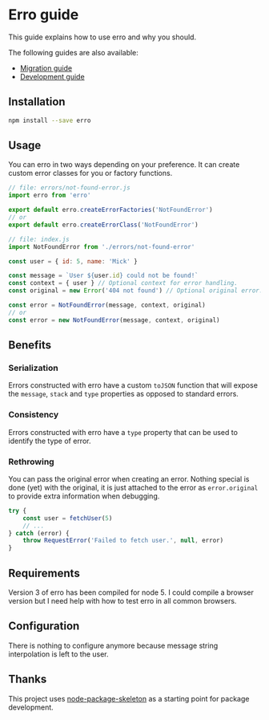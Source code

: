 # Erro guide

This guide explains how to use erro and why you should. 

The following guides are also available:
* [Migration guide](migration.md)
* [Development guide](development.md)

## Installation

```bash
npm install --save erro
```

## Usage

You can erro in two ways depending on your preference. It can create custom error classes for you or factory functions. 

```js
// file: errors/not-found-error.js
import erro from 'erro'

export default erro.createErrorFactories('NotFoundError')
// or 
export default erro.createErrorClass('NotFoundError')
```

```js
// file: index.js
import NotFoundError from './errors/not-found-error'

const user = { id: 5, name: 'Mick' }

const message = `User ${user.id} could not be found!`
const context = { user } // Optional context for error handling. 
const original = new Error('404 not found') // Optional original error. 

const error = NotFoundError(message, context, original)
// or 
const error = new NotFoundError(message, context, original)
```

## Benefits

### Serialization

Errors constructed with erro have a custom `toJSON` function that will expose the `message`, `stack` and `type` properties as opposed to standard errors. 

### Consistency

Errors constructed with erro have a `type` property that can be used to identify the type of error. 

### Rethrowing

You can pass the original error when creating an error. Nothing special is done (yet) with the original, it is just attached to the error as `error.original` to provide extra information when debugging. 

```js
try {
    const user = fetchUser(5)
    // ...
} catch (error) {
    throw RequestError('Failed to fetch user.', null, error)
}
```

## Requirements

Version 3 of erro has been compiled for node 5. I could compile a browser version but I need help with how to test erro in all common browsers. 

## Configuration

There is nothing to configure anymore because message string interpolation is left to the user. 

## Thanks

This project uses [node-package-skeleton](https://github.com/mickvangelderen/node-package-skeleton) as a starting point for package development.
